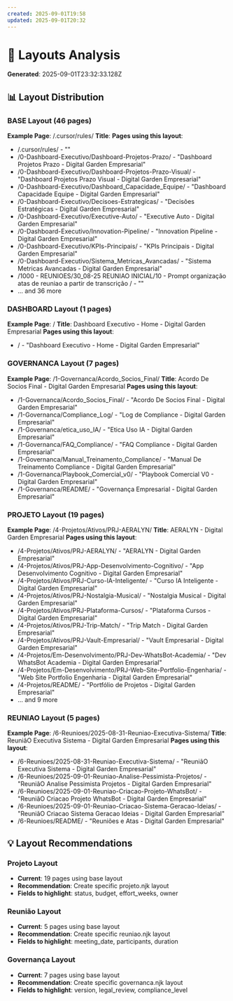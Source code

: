 ```yaml
---
created: 2025-09-01T19:58
updated: 2025-09-01T20:32
---
```

# 🎨 Layouts Analysis

**Generated**: 2025-09-01T23:32:33.128Z

## 📊 Layout Distribution

### BASE Layout (46 pages)

**Example Page**: /.cursor/rules/
**Title**: 
**Pages using this layout**:
- /.cursor/rules/ - ""
- /0-Dashboard-Executivo/Dashboard-Projetos-Prazo/ - "Dashboard Projetos Prazo - Digital Garden Empresarial"
- /0-Dashboard-Executivo/Dashboard-Projetos-Prazo-Visual/ - "Dashboard Projetos Prazo Visual - Digital Garden Empresarial"
- /0-Dashboard-Executivo/Dashboard_Capacidade_Equipe/ - "Dashboard Capacidade Equipe - Digital Garden Empresarial"
- /0-Dashboard-Executivo/Decisoes-Estrategicas/ - "Decisões Estratégicas - Digital Garden Empresarial"
- /0-Dashboard-Executivo/Executive-Auto/ - "Executive Auto - Digital Garden Empresarial"
- /0-Dashboard-Executivo/Innovation-Pipeline/ - "Innovation Pipeline - Digital Garden Empresarial"
- /0-Dashboard-Executivo/KPIs-Principais/ - "KPIs Principais - Digital Garden Empresarial"
- /0-Dashboard-Executivo/Sistema_Metricas_Avancadas/ - "Sistema Metricas Avancadas - Digital Garden Empresarial"
- /1000 - REUNIOES/30_08-25 REUNIAO INICIAL/10 - Prompt organização atas de reuniao a partir de transcrição / - ""
- ... and 36 more

### DASHBOARD Layout (1 pages)

**Example Page**: /
**Title**: Dashboard Executivo - Home - Digital Garden Empresarial
**Pages using this layout**:
- / - "Dashboard Executivo - Home - Digital Garden Empresarial"

### GOVERNANCA Layout (7 pages)

**Example Page**: /1-Governanca/Acordo_Socios_Final/
**Title**: Acordo De Socios Final - Digital Garden Empresarial
**Pages using this layout**:
- /1-Governanca/Acordo_Socios_Final/ - "Acordo De Socios Final - Digital Garden Empresarial"
- /1-Governanca/Compliance_Log/ - "Log de Compliance - Digital Garden Empresarial"
- /1-Governanca/etica_uso_IA/ - "Etica Uso IA - Digital Garden Empresarial"
- /1-Governanca/FAQ_Compliance/ - "FAQ   Compliance - Digital Garden Empresarial"
- /1-Governanca/Manual_Treinamento_Compliance/ - "Manual De Treinamento Compliance - Digital Garden Empresarial"
- /1-Governanca/Playbook_Comercial_v0/ - "Playbook Comercial V0 - Digital Garden Empresarial"
- /1-Governanca/README/ - "Governança Empresarial - Digital Garden Empresarial"

### PROJETO Layout (19 pages)

**Example Page**: /4-Projetos/Ativos/PRJ-AERALYN/
**Title**: AERALYN - Digital Garden Empresarial
**Pages using this layout**:
- /4-Projetos/Ativos/PRJ-AERALYN/ - "AERALYN - Digital Garden Empresarial"
- /4-Projetos/Ativos/PRJ-App-Desenvolvimento-Cognitivo/ - "App Desenvolvimento Cognitivo - Digital Garden Empresarial"
- /4-Projetos/Ativos/PRJ-Curso-IA-Inteligente/ - "Curso IA Inteligente - Digital Garden Empresarial"
- /4-Projetos/Ativos/PRJ-Nostalgia-Musical/ - "Nostalgia Musical - Digital Garden Empresarial"
- /4-Projetos/Ativos/PRJ-Plataforma-Cursos/ - "Plataforma Cursos - Digital Garden Empresarial"
- /4-Projetos/Ativos/PRJ-Trip-Match/ - "Trip Match - Digital Garden Empresarial"
- /4-Projetos/Ativos/PRJ-Vault-Empresarial/ - "Vault Empresarial - Digital Garden Empresarial"
- /4-Projetos/Em-Desenvolvimento/PRJ-Dev-WhatsBot-Academia/ - "Dev WhatsBot Academia - Digital Garden Empresarial"
- /4-Projetos/Em-Desenvolvimento/PRJ-Web-Site-Portfolio-Engenharia/ - "Web Site Portfolio Engenharia - Digital Garden Empresarial"
- /4-Projetos/README/ - "Portfólio de Projetos - Digital Garden Empresarial"
- ... and 9 more

### REUNIAO Layout (5 pages)

**Example Page**: /6-Reunioes/2025-08-31-Reuniao-Executiva-Sistema/
**Title**: ReuniãO Executiva Sistema - Digital Garden Empresarial
**Pages using this layout**:
- /6-Reunioes/2025-08-31-Reuniao-Executiva-Sistema/ - "ReuniãO Executiva Sistema - Digital Garden Empresarial"
- /6-Reunioes/2025-09-01-Reuniao-Analise-Pessimista-Projetos/ - "ReuniãO Analise Pessimista Projetos - Digital Garden Empresarial"
- /6-Reunioes/2025-09-01-Reuniao-Criacao-Projeto-WhatsBot/ - "ReuniãO Criacao Projeto WhatsBot - Digital Garden Empresarial"
- /6-Reunioes/2025-09-01-Reuniao-Criacao-Sistema-Geracao-Ideias/ - "ReuniãO Criacao Sistema Geracao Ideias - Digital Garden Empresarial"
- /6-Reunioes/README/ - "Reuniões e Atas - Digital Garden Empresarial"

## 💡 Layout Recommendations

### Projeto Layout
- **Current**: 19 pages using base layout
- **Recommendation**: Create specific projeto.njk layout
- **Fields to highlight**: status, budget, effort_weeks, owner

### Reunião Layout
- **Current**: 5 pages using base layout
- **Recommendation**: Create specific reuniao.njk layout
- **Fields to highlight**: meeting_date, participants, duration

### Governança Layout
- **Current**: 7 pages using base layout
- **Recommendation**: Create specific governanca.njk layout
- **Fields to highlight**: version, legal_review, compliance_level

